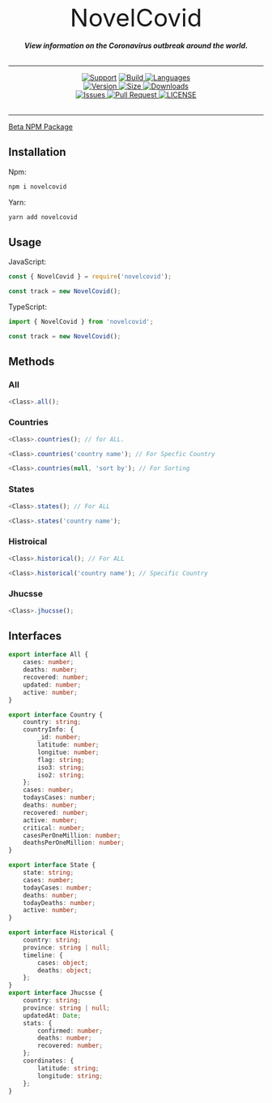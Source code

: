 <div align="center">
			<font size = 7> NovelCovid </font>
  <br>
  <br>
    <strong> <i>View information on the Coronavirus outbreak around the world.</i></strong>
  <br>
  <br>
  <hr>
  <a href="https://discord.gg/tTEBTxR">
    <img src="https://img.shields.io/discord/502930687503106068.svg?colorB=Blue&logo=discord&label=Support&style=for-the-badge" alt="Support"></a>

<a href="https://github.com/NovelCOVID/node-api/actions?query=workflow%3ABuild">
    <img src="https://img.shields.io/github/workflow/status/NovelCOVID/node-api/Build?color=green&label=Build&logo=github&logoColor=green&style=for-the-badge" alt="Build">
</a>

<a href="https://github.com/NovelCOVID/node-api">
    <img src="https://img.shields.io/github/languages/top/NovelCOVID/node-api?logo=typescript&logoColor=blue&style=for-the-badge" alt="Languages">
</a>
<br>
<a href="https://www.npmjs.com/package/novelcovid">
    <img src="https://img.shields.io/npm/v/novelcovid?logo=npm&style=for-the-badge" alt="Version">
</a>
<a href="https://www.npmjs.com/package/novelcovid">
	<img src="https://img.shields.io/bundlephobia/min/novelcovid?color=red&label=SIZE&logo=npm&style=for-the-badge", alt="Size">
</a>
<a href="https://www.npmjs.com/package/novelcovid">
<img src="https://img.shields.io/npm/dw/novelcovid?logo=npm&style=for-the-badge", alt="Downloads">
</a>
<br>
<a href="https://github.com/NovelCOVID/node-api/issues">
    <img src="https://img.shields.io/github/issues/NovelCOVID/node-api?color=red&logo=github&logoColor=red&style=for-the-badge" alt="Issues">
</a>

<a href="https://github.com/NovelCOVID/node-api/pulls">
    <img src="https://img.shields.io/github/issues-pr/NovelCOVID/node-api?logo=github&logoColor=brightgreen&style=for-the-badge" alt="Pull Request">
</a>
<a href="https://github.com/NovelCOVID/node-api/blob/master/LICENSE"><img src="https://img.shields.io/github/license/NovelCOVID/node-api?color=37f149&style=for-the-badge" alt="LICENSE">
</a>
<br>
<br>
<hr>
</div>


[Beta NPM Package](https://www.npmjs.com/package/covidtracker)


## Installation

Npm:

```bash
npm i novelcovid
```

Yarn:

```bash
yarn add novelcovid
```

## Usage

JavaScript:

```js
const { NovelCovid } = require('novelcovid');

const track = new NovelCovid();
```

TypeScript:

```ts
import { NovelCovid } from 'novelcovid';

const track = new NovelCovid();
```

## Methods

### All
```js
<Class>.all();
```
### Countries

```js
<Class>.countries(); // for ALL.
```
```js
<Class>.countries('country name'); // For Specfic Country
```
```js
<Class>.countries(null, 'sort by'); // For Sorting
```

### States
```js
<Class>.states(); // For ALL

<Class>.states('country name');
```

### Histroical
```js
<Class>.historical(); // For ALL
```
```js
<Class>.historical('country name'); // Specific Country
```

### Jhucsse
```js
<Class>.jhucsse();
```

## Interfaces
```ts
export interface All {
	cases: number;
	deaths: number;
	recovered: number;
	updated: number;
	active: number;
}

export interface Country {
	country: string;
	countryInfo: {
		_id: number;
		latitude: number;
		longitue: number;
		flag: string;
		iso3: string;
		iso2: string;
	};
	cases: number;
	todaysCases: number;
	deaths: number;
	recovered: number;
	active: number;
	critical: number;
	casesPerOneMillion: number;
	deathsPerOneMillion: number;
}

export interface State {
	state: string;
	cases: number;
	todayCases: number;
	deaths: number;
	todayDeaths: number;
	active: number;
}

export interface Historical {
	country: string;
	province: string | null;
	timeline: {
		cases: object;
		deaths: object;
	};
}
export interface Jhucsse {
	country: string;
	province: string | null;
	updatedAt: Date;
	stats: {
		confirmed: number;
		deaths: number;
		recovered: number;
	};
	coordinates: {
		latitude: string;
		longitude: string;
	};
}
```